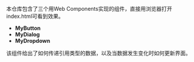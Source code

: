 本仓库包含了三个用Web Components实现的组件，直接用浏览器打开index.html可看到效果。
- **MyButton**
- **MyDialog**
- **MyDropdown**

该组件给出了如何传递引用类型的数据，以及当数据发生变化时如何更新界面。
